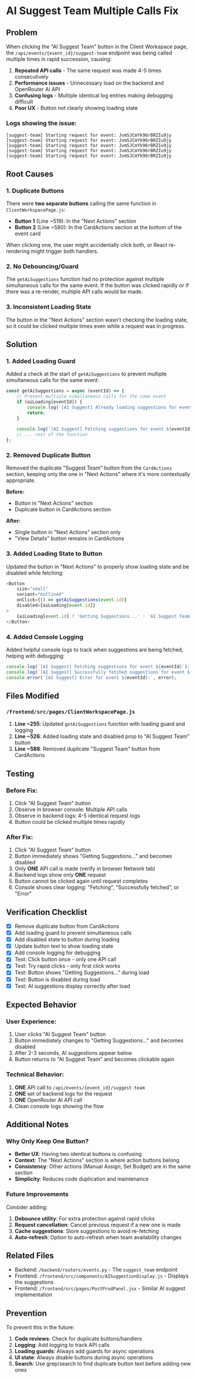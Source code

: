 # AI Suggest Team Multiple Calls Fix

## Problem

When clicking the "AI Suggest Team" button in the Client Workspace page, the `/api/events/{event_id}/suggest-team` endpoint was being called multiple times in rapid succession, causing:

1. **Repeated API calls** - The same request was made 4-5 times consecutively
2. **Performance issues** - Unnecessary load on the backend and OpenRouter AI API
3. **Confusing logs** - Multiple identical log entries making debugging difficult
4. **Poor UX** - Button not clearly showing loading state

### Logs showing the issue:
```
[suggest-team] Starting request for event: JvmSJCmYk96rBRZIu9jy
[suggest-team] Starting request for event: JvmSJCmYk96rBRZIu9jy
[suggest-team] Starting request for event: JvmSJCmYk96rBRZIu9jy
[suggest-team] Starting request for event: JvmSJCmYk96rBRZIu9jy
[suggest-team] Starting request for event: JvmSJCmYk96rBRZIu9jy
```

## Root Causes

### 1. Duplicate Buttons
There were **two separate buttons** calling the same function in `ClientWorkspacePage.js`:

- **Button 1** (Line ~519): In the "Next Actions" section
- **Button 2** (Line ~580): In the CardActions section at the bottom of the event card

When clicking one, the user might accidentally click both, or React re-rendering might trigger both handlers.

### 2. No Debouncing/Guard
The `getAiSuggestions` function had no protection against multiple simultaneous calls for the same event. If the button was clicked rapidly or if there was a re-render, multiple API calls would be made.

### 3. Inconsistent Loading State
The button in the "Next Actions" section wasn't checking the loading state, so it could be clicked multiple times even while a request was in progress.

## Solution

### 1. Added Loading Guard
Added a check at the start of `getAiSuggestions` to prevent multiple simultaneous calls for the same event:

```javascript
const getAiSuggestions = async (eventId) => {
    // Prevent multiple simultaneous calls for the same event
    if (aiLoading[eventId]) {
        console.log(`[AI Suggest] Already loading suggestions for event ${eventId}, skipping...`);
        return;
    }
    
    console.log(`[AI Suggest] Fetching suggestions for event ${eventId}`);
    // ... rest of the function
};
```

### 2. Removed Duplicate Button
Removed the duplicate "Suggest Team" button from the `CardActions` section, keeping only the one in "Next Actions" where it's more contextually appropriate.

**Before:**
- Button in "Next Actions" section
- Duplicate button in CardActions section

**After:**
- Single button in "Next Actions" section only
- "View Details" button remains in CardActions

### 3. Added Loading State to Button
Updated the button in "Next Actions" to properly show loading state and be disabled while fetching:

```javascript
<Button 
    size="small" 
    variant="outlined" 
    onClick={() => getAiSuggestions(event.id)}
    disabled={aiLoading[event.id]}
>
    {aiLoading[event.id] ? 'Getting Suggestions...' : 'AI Suggest Team'}
</Button>
```

### 4. Added Console Logging
Added helpful console logs to track when suggestions are being fetched, helping with debugging:

```javascript
console.log(`[AI Suggest] Fetching suggestions for event ${eventId}`);
console.log(`[AI Suggest] Successfully fetched suggestions for event ${eventId}`);
console.error(`[AI Suggest] Error for event ${eventId}:`, error);
```

## Files Modified

### `/frontend/src/pages/ClientWorkspacePage.js`

1. **Line ~255**: Updated `getAiSuggestions` function with loading guard and logging
2. **Line ~526**: Added loading state and disabled prop to "AI Suggest Team" button
3. **Line ~588**: Removed duplicate "Suggest Team" button from CardActions

## Testing

### Before Fix:
1. Click "AI Suggest Team" button
2. Observe in browser console: Multiple API calls
3. Observe in backend logs: 4-5 identical request logs
4. Button could be clicked multiple times rapidly

### After Fix:
1. Click "AI Suggest Team" button
2. Button immediately shows "Getting Suggestions..." and becomes disabled
3. Only **ONE** API call is made (verify in browser Network tab)
4. Backend logs show only **ONE** request
5. Button cannot be clicked again until request completes
6. Console shows clear logging: "Fetching", "Successfully fetched", or "Error"

## Verification Checklist

- [x] Remove duplicate button from CardActions
- [x] Add loading guard to prevent simultaneous calls
- [x] Add disabled state to button during loading
- [x] Update button text to show loading state
- [x] Add console logging for debugging
- [x] Test: Click button once - only one API call
- [x] Test: Try rapid clicks - only first click works
- [x] Test: Button shows "Getting Suggestions..." during load
- [x] Test: Button is disabled during load
- [x] Test: AI suggestions display correctly after load

## Expected Behavior

### User Experience:
1. User clicks "AI Suggest Team" button
2. Button immediately changes to "Getting Suggestions..." and becomes disabled
3. After 2-3 seconds, AI suggestions appear below
4. Button returns to "AI Suggest Team" and becomes clickable again

### Technical Behavior:
1. **ONE** API call to `/api/events/{event_id}/suggest-team`
2. **ONE** set of backend logs for the request
3. **ONE** OpenRouter AI API call
4. Clean console logs showing the flow

## Additional Notes

### Why Only Keep One Button?
- **Better UX**: Having two identical buttons is confusing
- **Context**: The "Next Actions" section is where action buttons belong
- **Consistency**: Other actions (Manual Assign, Set Budget) are in the same section
- **Simplicity**: Reduces code duplication and maintenance

### Future Improvements
Consider adding:
1. **Debounce utility**: For extra protection against rapid clicks
2. **Request cancellation**: Cancel previous request if a new one is made
3. **Cache suggestions**: Store suggestions to avoid re-fetching
4. **Auto-refresh**: Option to auto-refresh when team availability changes

## Related Files

- Backend: `/backend/routers/events.py` - The `suggest_team` endpoint
- Frontend: `/frontend/src/components/AISuggestionDisplay.js` - Displays the suggestions
- Frontend: `/frontend/src/pages/PostProdPanel.jsx` - Similar AI suggest implementation

## Prevention

To prevent this in the future:
1. **Code reviews**: Check for duplicate buttons/handlers
2. **Logging**: Add logging to track API calls
3. **Loading guards**: Always add guards for async operations
4. **UI state**: Always disable buttons during async operations
5. **Search**: Use grep/search to find duplicate button text before adding new ones
